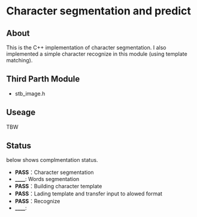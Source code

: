 # Character segmentation and predict

## About
This is the C++ implementation of character segmentation.
 I also implemented a simple character recognize in this module (using template matching).

## Third Parth Module

* stb_image.h

## Useage

TBW

## Status

below shows complmentation status.

* **PASS**：Character segmentation    
* **____**: Words segmentation  
* **PASS**：Building character template 
* **PASS**：Lading template and transfer input to alowed format
* **PASS**：Recognize
* **____**: 
